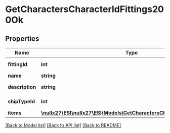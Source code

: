 # GetCharactersCharacterIdFittings200Ok

## Properties
Name | Type | Description | Notes
------------ | ------------- | ------------- | -------------
**fittingId** | **int** | fitting_id integer | 
**name** | **string** | name string | 
**description** | **string** | description string | 
**shipTypeId** | **int** | ship_type_id integer | 
**items** | [**\nullx27\ESI\nullx27\ESI\Models\GetCharactersCharacterIdFittingsItem[]**](GetCharactersCharacterIdFittingsItem.md) | items array | 

[[Back to Model list]](../README.md#documentation-for-models) [[Back to API list]](../README.md#documentation-for-api-endpoints) [[Back to README]](../README.md)


